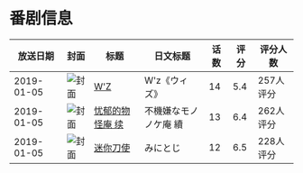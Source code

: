 # 番剧信息

|放送日期|封面|标题|日文标题|话数|评分|评分人数|
|---|---|---|---|---|---|---|
|2019-01-05|![封面](https://lain.bgm.tv/pic/cover/c/94/d0/240757_3vU3I.jpg)|[W'Z](https://bangumi.tv/subject/240757)|W'z《ウィズ》|14|5.4|257人评分|
|2019-01-05|![封面](https://lain.bgm.tv/pic/cover/c/28/ce/251009_II2b0.jpg)|[忧郁的物怪庵 续](https://bangumi.tv/subject/251009)|不機嫌なモノノケ庵 續|13|6.4|262人评分|
|2019-01-05|![封面](https://lain.bgm.tv/pic/cover/c/87/22/267018_FeOZ0.jpg)|[迷你刀使](https://bangumi.tv/subject/267018)|みにとじ|12|6.5|228人评分|
